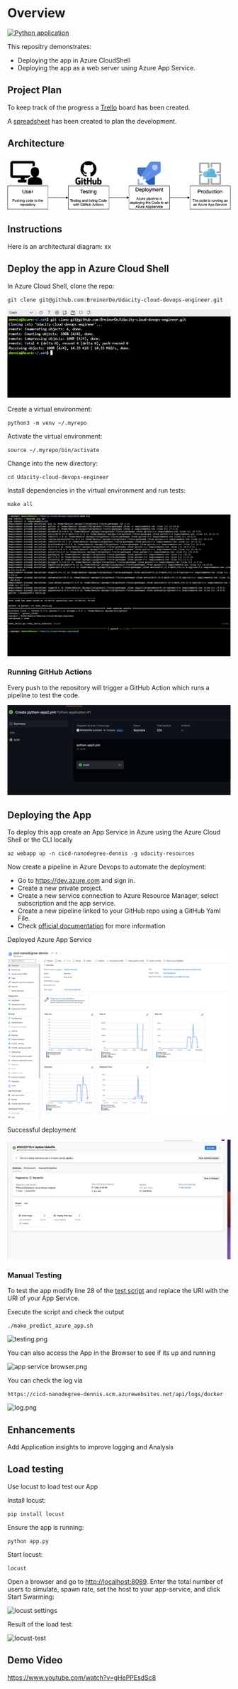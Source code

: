 
# Overview

[![Python application](https://github.com/BreinerDe/Udacity-cloud-devops-engineer/actions/workflows/python-app2.yml/badge.svg)](https://github.com/BreinerDe/Udacity-cloud-devops-engineer/actions/workflows/python-app2.yml)


This repositry demonstrates:
- Deploying the app in Azure CloudShell
- Deploying the app as a web server using Azure App Service.
 

## Project Plan

To keep track of the progress a [Trello](https://trello.com/b/TmjHDSjs/udacity-project-2) board has been created.

A [spreadsheet](Udacity-project-2-spreadsheet.xlsx) has been created to plan the development.


## Architecture

![architecture diagram  ](https://raw.githubusercontent.com/BreinerDe/Udacity-cloud-devops-engineer/main/screenshots/architecture%20diagram.png)


## Instructions

Here is an architectural diagram:
xx

## Deploy the app in Azure Cloud Shell

In Azure Cloud Shell, clone the repo:
```
git clone git@github.com:BreinerDe/Udacity-cloud-devops-engineer.git
```
![git clone cloudshell.png](https://raw.githubusercontent.com/BreinerDe/Udacity-cloud-devops-engineer/main/screenshots/git%20clone%20cloudshell.png)

Create a virtual environment:
```
python3 -m venv ~/.myrepo
```
Activate the virtual environment:
```
source ~/.myrepo/bin/activate
```
Change into the new directory:
```
cd Udacity-cloud-devops-engineer
```
Install dependencies in the virtual environment and run tests:
```
make all
```

![pass test cloudshell.png](https://raw.githubusercontent.com/BreinerDe/Udacity-cloud-devops-engineer/main/screenshots/pass%20test%20cloudshell.png)

### Running GitHub Actions

Every push to the repository will trigger a GitHub Action which runs a pipeline to test the code.

![passing github action.png](https://raw.githubusercontent.com/BreinerDe/Udacity-cloud-devops-engineer/main/screenshots/passing%20github%20action.png)



## Deploying the App

To deploy this app create an App Service in Azure using the Azure Cloud Shell or the CLI locally
```
az webapp up -n cicd-nanodegree-dennis -g udacity-resources
```

Now create a pipeline in Azure Devops to automate the deployment:

* Go to https://dev.azure.com and sign in.
* Create a new private project. 
* Create a new service connection to Azure Resource Manager, select subscription and the app service.
* Create a new pipeline linked to your GitHub repo using a GitHub Yaml File.
* Check [official documentation](https://docs.microsoft.com/en-us/azure/devops/pipelines/ecosystems/python-webapp?view=azure-devops) for more information 

Deployed Azure App Service

![azure app service.png](https://raw.githubusercontent.com/BreinerDe/Udacity-cloud-devops-engineer/main/screenshots/azrue%20app%20service.png)

Successful deployment

![passing github action.png](https://raw.githubusercontent.com/BreinerDe/Udacity-cloud-devops-engineer/main/screenshots/successful%20deployment.png)

### Manual Testing

To test the app modify line 28 of the [test script](./make_predict_azure_app.sh) and replace the URI with the URI of your App Service.

Execute the script and check the output
```
./make_predict_azure_app.sh     
````

![testing.png](https://raw.githubusercontent.com/BreinerDe/Udacity-cloud-devops-engineer/main/screenshots/testing.png)

You can also access the App in the Browser to see if its up and running

![app service browser.png](https://raw.githubusercontent.com/BreinerDe/Udacity-cloud-devops-engineer/main/screenshots/app%20service%20browser.png)


You can check the log via 

```
https://cicd-nanodegree-dennis.scm.azurewebsites.net/api/logs/docker
```
![log.png](https://raw.githubusercontent.com/BreinerDe/Udacity-cloud-devops-engineer/main/screenshots/log.png)

## Enhancements

Add Application insights to improve logging and Analysis


## Load testing

Use locust to load test our App

Install locust:
```
pip install locust
```
Ensure the app is running:
```
python app.py
```

Start locust:
```
locust
```
Open a browser and go to [http://localhost:8089](http://localhost:8089). Enter the total number of users to simulate, spawn rate, set the host to your app-service, and click Start Swarming:

![locust settings](https://raw.githubusercontent.com/BreinerDe/Udacity-cloud-devops-engineer/main/screenshots/locust%20settings.png)

Result of the load test:

![locust-test](https://raw.githubusercontent.com/BreinerDe/Udacity-cloud-devops-engineer/main/screenshots/locust%20test.png)



## Demo Video

https://www.youtube.com/watch?v=gHePPEsdSc8
